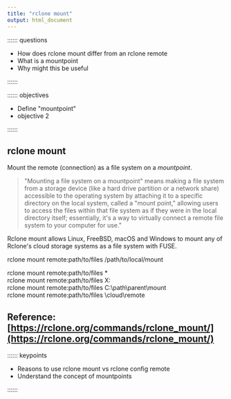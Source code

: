 ```yaml
---
title: "rclone mount"
output: html_document
---
```



:::::: questions
 - How does rclone mount differ from an rclone remote
 - What is a mountpoint
 - Why might this be useful
 
::::::

:::::: objectives
 - Define "mountpoint"
 - objective 2 
 
::::::
## rclone mount

Mount the remote (connection) as a file system on a *mountpoint*.  

>"Mounting a file system on a mountpoint" means making a file system from a storage device (like a hard drive partition or a network share) accessible to the operating system by attaching it to a specific directory on the local system, called a "mount point," allowing users to access the files within that file system as if they were in the local directory itself; essentially, it's a way to virtually connect a remote file system to your computer for use."   


Rclone mount allows Linux, FreeBSD, macOS and Windows to mount any of Rclone's cloud storage systems as a file system with FUSE.  

rclone mount remote:path/to/files /path/to/local/mount   

rclone mount remote:path/to/files *  
rclone mount remote:path/to/files X:  
rclone mount remote:path/to/files C:\path\parent\mount  
rclone mount remote:path/to/files \\cloud\remote  


## Reference:  [https://rclone.org/commands/rclone_mount/](https://rclone.org/commands/rclone_mount/)

:::::: keypoints
 - Reasons to use rclone mount vs rclone config remote   
 - Understand the concept of mountpoints
 
::::::


